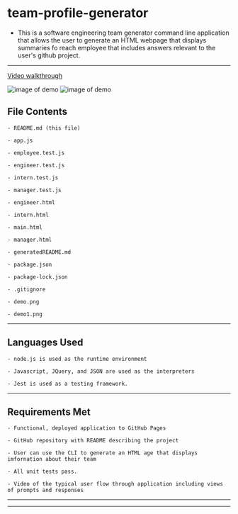 # team-profile-generator

- This is a software engineering team generator command line application that allows the user to generate an HTML webpage that displays summaries fo reach employee that includes answers relevant to the user's github project.

---

[Video walkthrough](https://drive.google.com/file/d/1GSQXny40JmoWirpDX4inkNKwIUCzE51e/view)

![image of demo](/img/demo.png)
![image of demo](/img/demo1.png)

## File Contents

```
- README.md (this file)

- app.js

- employee.test.js

- engineer.test.js

- intern.test.js

- manager.test.js

- engineer.html

- intern.html

- main.html

- manager.html

- generatedREADME.md

- package.json

- package-lock.json

- .gitignore

- demo.png

- demo1.png

```

---

## Languages Used

```
- node.js is used as the runtime environment

- Javascript, JQuery, and JSON are used as the interpreters

- Jest is used as a testing framework.

```

---

## Requirements Met

```
- Functional, deployed application to GitHub Pages

- GitHub repository with README describing the project

- User can use the CLI to generate an HTML age that displays imfornation about their team

- All unit tests pass.

- Video of the typical user flow through application including views of prompts and responses

```

---
---
